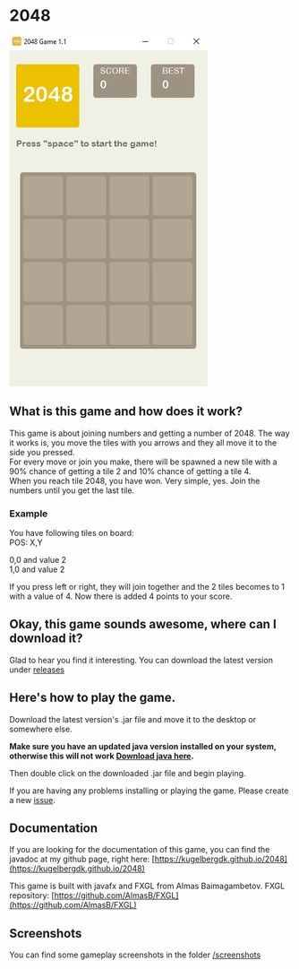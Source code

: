 # 2048

![](screenshots/Game%20start.JPG)


## What is this game and how does it work? 
This game is about joining numbers and getting a number of 2048. 
The way it works is, you move the tiles with you arrows and they all move it to the side you pressed.<br>
For every move or join you make, there will be spawned a new tile with a 90% chance of getting a tile 2 and 10% chance of getting a tile 4.<br>
When you reach tile 2048, you have won. Very simple, yes. Join the numbers until you get the last tile.

### Example
You have following tiles on board:<br>
POS: X,Y

0,0 and value 2<br>
1,0 and value 2

If you press left or right, they will join together and the 2 tiles becomes to 1 with a value of 4. Now there is added 4 points to your score. 


## Okay, this game sounds awesome, where can I download it?
Glad to hear you find it interesting. You can download the latest version under [releases](https://github.com/KugelbergDK/2048/releases)

## Here's how to play the game.
Download the latest version's .jar file and move it to the desktop or somewhere else.

<b>Make sure you have an updated java version installed on your system, otherwise this will not work [Download java here](https://www.java.com/en/download/).</b>

Then double click on the downloaded .jar file and begin playing. 

If you are having any problems installing or playing the game. Please create a new [issue](https://github.com/KugelbergDK/2048/issues).


## Documentation
If you are looking for the documentation of this game, you can find the javadoc at my github page, right here: [https://kugelbergdk.github.io/2048](https://kugelbergdk.github.io/2048)

This game is built with javafx and FXGL from Almas Baimagambetov.
FXGL repository: [https://github.com/AlmasB/FXGL](https://github.com/AlmasB/FXGL)


## Screenshots
You can find some gameplay screenshots in the folder [/screenshots](https://github.com/KugelbergDK/2048/tree/master/screenshots)



